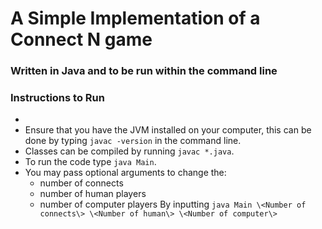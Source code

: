 # A Simple Implementation of a Connect N game

### Written in Java and to be run within the command line

### Instructions to Run

-
- Ensure that you have the JVM installed on your computer, this can be done by typing `javac -version` in the command line.
- Classes can be compiled by running `javac *.java`.
- To run the code type `java Main`.
- You may pass optional arguments to change the:
  - number of connects
  - number of human players
  - number of computer players
    By inputting `java Main \<Number of connects\> \<Number of human\> \<Number of computer\>`
